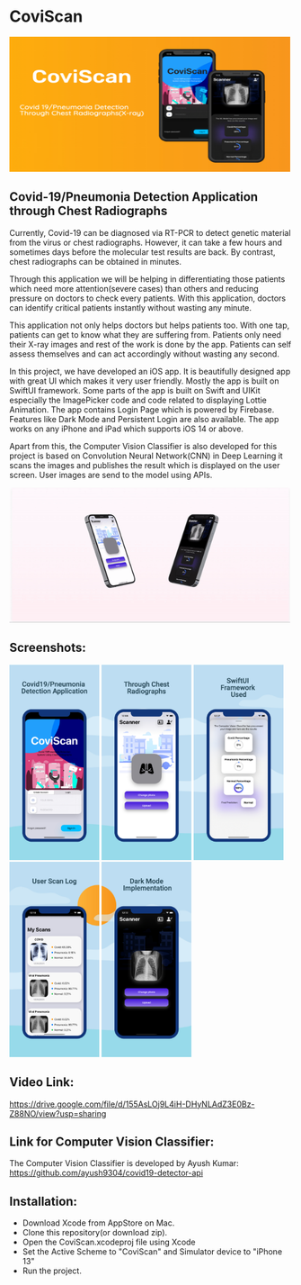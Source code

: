 # CoviScan

<img src="image1 2.jpeg" width="500" height="240"/>

## Covid-19/Pneumonia Detection Application through Chest Radiographs

Currently, Covid-19 can be diagnosed via RT-PCR to detect genetic material from the virus or chest radiographs. However, it can take a few hours and sometimes days before the molecular test results are back. By contrast, chest radiographs can be obtained in minutes. 

Through this application we will be helping in differentiating those patients which need more attention(severe cases) than others and reducing pressure on doctors to check every patients. With this application, doctors can identify critical patients instantly without wasting any minute. 

This application not only helps doctors but helps patients too. With one tap, patients can get to know what they are suffering from. Patients only need their X-ray images and rest of the work is done by the app. Patients can self assess themselves and can act accordingly without wasting any second. 

In this project, we have developed an iOS app. It is beautifully designed app with great UI which makes it very user friendly. Mostly the app is built on SwiftUI framework. Some parts of the app is built on Swift and UIKit especially the ImagePicker code and code related to displaying Lottie Animation. The app contains Login Page which is powered by Firebase. Features like Dark Mode and Persistent Login are also available. The app works on any iPhone and iPad which supports iOS 14 or above. 

Apart from this, the Computer Vision Classifier is also developed for this project is based on Convolution Neural Network(CNN) in Deep Learning it scans the images and publishes the result which is displayed on the user screen. User images are send to the model using APIs. 

<img src="ezgif.com-gif-maker.gif" width="500" height="240"/>

## Screenshots:

<p float="left">
  <img src="/image1.jpeg" width="160" />
  <img src="/image2.jpeg" width="160" />
  <img src="/image3.jpeg" width="160" />
  <img src="/image4.jpeg" width="160" />
  <img src="/image5.jpeg" width="160" />
</p>

## Video Link:
https://drive.google.com/file/d/155AsLOj9L4iH-DHyNLAdZ3E0Bz-Z88NO/view?usp=sharing

## Link for Computer Vision Classifier:
The Computer Vision Classifier is developed by Ayush Kumar:
https://github.com/ayush9304/covid19-detector-api


## Installation:
- Download Xcode from AppStore on Mac. 
- Clone this repository(or download zip). 
- Open the CoviScan.xcodeproj file using Xcode
- Set the Active Scheme to "CoviScan" and Simulator device to "iPhone 13"
- Run the project.
